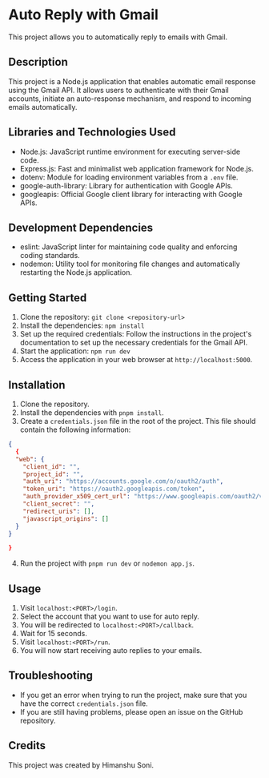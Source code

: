 # Auto Reply with Gmail

This project allows you to automatically reply to emails with Gmail.

## Description

This project is a Node.js application that enables automatic email response using the Gmail API. It allows users to authenticate with their Gmail accounts, initiate an auto-response mechanism, and respond to incoming emails automatically.

## Libraries and Technologies Used

- Node.js: JavaScript runtime environment for executing server-side code.
- Express.js: Fast and minimalist web application framework for Node.js.
- dotenv: Module for loading environment variables from a `.env` file.
- google-auth-library: Library for authentication with Google APIs.
- googleapis: Official Google client library for interacting with Google APIs.

## Development Dependencies

- eslint: JavaScript linter for maintaining code quality and enforcing coding standards.
- nodemon: Utility tool for monitoring file changes and automatically restarting the Node.js application.

## Getting Started

1. Clone the repository: `git clone <repository-url>`
2. Install the dependencies: `npm install`
3. Set up the required credentials: Follow the instructions in the project's documentation to set up the necessary credentials for the Gmail API.
4. Start the application: `npm run dev`
5. Access the application in your web browser at `http://localhost:5000`.

## Installation

1. Clone the repository.
2. Install the dependencies with `pnpm install`.
3. Create a `credentials.json` file in the root of the project. This file should contain the following information:

```json
{
  {
  "web": {
    "client_id": "",
    "project_id": "",
    "auth_uri": "https://accounts.google.com/o/oauth2/auth",
    "token_uri": "https://oauth2.googleapis.com/token",
    "auth_provider_x509_cert_url": "https://www.googleapis.com/oauth2/v1/certs",
    "client_secret": "",
    "redirect_uris": [],
    "javascript_origins": []
  }
}

}
```

4. Run the project with `pnpm run dev` or `nodemon app.js`.

## Usage

1. Visit `localhost:<PORT>/login`.
2. Select the account that you want to use for auto reply.
3. You will be redirected to `localhost:<PORT>/callback`.
4. Wait for 15 seconds.
5. Visit `localhost:<PORT>/run`.
6. You will now start receiving auto replies to your emails.

## Troubleshooting

- If you get an error when trying to run the project, make sure that you have the correct `credentials.json` file.
- If you are still having problems, please open an issue on the GitHub repository.

## Credits

This project was created by Himanshu Soni.
